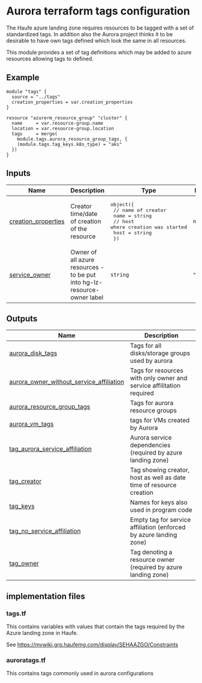 <!-- markdownlint-disable MD033 -->
# Aurora terraform tags configuration

The Haufe azure landing zone requires resources to be tagged with a set of standardized tags. In addition also the Aurora project thinks it to be desirable to have own tags defined which look the same in all resources.

This module provides a set of tag definitions which may be added to azure resources allowing tags to defined.

## Example

  ~~~hcl
  module "tags" {
    source = "../tags"
    creation_properties = var.creation_properties
  }

  resource "azurerm_resource_group" "cluster" {
    name     = var.resource-group.name
    location = var.resource-group.location
    tags     = merge(
      module.tags.aurora_resource_group_tags, {
      (module.tags.tag_keys.k8s_type) = "aks"
    })
  }
  ~~~

<!-- BEGIN_TF_DOCS -->


## Inputs

| Name | Description | Type | Default | Required |
|------|-------------|------|---------|:--------:|
| <a name="input_creation_properties"></a> [creation\_properties](#input\_creation\_properties) | Creator time/date of creation of the resource | <pre>object({<br>    // name of creator<br>    name = string<br>    // host where creation was started<br>    host = string<br>  })</pre> | `null` | no |
| <a name="input_service_owner"></a> [service\_owner](#input\_service\_owner) | Owner of all azure resources - to be put into hg-lz-resource-owner label | `string` | `"Aurora"` | no |

## Outputs

| Name | Description |
|------|-------------|
| <a name="output_aurora_disk_tags"></a> [aurora\_disk\_tags](#output\_aurora\_disk\_tags) | Tags for all disks/storage groups used by aurora |
| <a name="output_aurora_owner_without_service_affiliation"></a> [aurora\_owner\_without\_service\_affiliation](#output\_aurora\_owner\_without\_service\_affiliation) | Tags for resources with only owner and service affilitation required |
| <a name="output_aurora_resource_group_tags"></a> [aurora\_resource\_group\_tags](#output\_aurora\_resource\_group\_tags) | Tags for aurora resource groups |
| <a name="output_aurora_vm_tags"></a> [aurora\_vm\_tags](#output\_aurora\_vm\_tags) | tags for VMs created by Aurora |
| <a name="output_tag_aurora_service_affiliation"></a> [tag\_aurora\_service\_affiliation](#output\_tag\_aurora\_service\_affiliation) | Aurora service dependencies (required by azure landing zone) |
| <a name="output_tag_creator"></a> [tag\_creator](#output\_tag\_creator) | Tag showing creator, host as well as date time of resource creation |
| <a name="output_tag_keys"></a> [tag\_keys](#output\_tag\_keys) | Names for keys also used in program code |
| <a name="output_tag_no_service_affiliation"></a> [tag\_no\_service\_affiliation](#output\_tag\_no\_service\_affiliation) | Empty tag for service affiliation (enforced by azure landing zone) |
| <a name="output_tag_owner"></a> [tag\_owner](#output\_tag\_owner) | Tag denoting a resource owner (required by azure landing zone) |
<!-- END_TF_DOCS -->

## implementation files

### tags.tf

This contains variables with values that contain the tags required by the Azure landing zone in Haufe.

See <https://mywiki.grp.haufemg.com/display/SEHAAZGO/Constraints>

### auroratags.tf

This contains tags commonly used in aurora configurations
